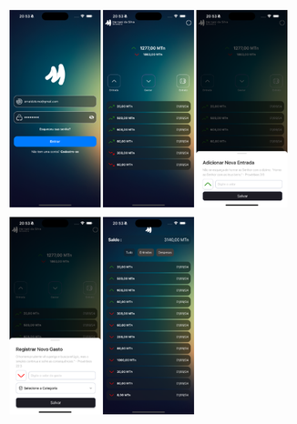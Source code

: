 <img src="Simulator Screenshot - iPhone 15 Pro Max - 2024-09-02 at 20.53.20.png" width="160">  <img src="Simulator Screenshot - iPhone 15 Pro Max - 2024-09-02 at 20.53.28.png" width="160">  <img src="Simulator Screenshot - iPhone 15 Pro Max - 2024-09-02 at 20.53.31.png" width="160">

 <img src="Simulator Screenshot - iPhone 15 Pro Max - 2024-09-02 at 20.53.37.png" width="160">  <img src="Simulator Screenshot - iPhone 15 Pro Max - 2024-09-02 at 20.53.42.png" width="160">
